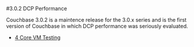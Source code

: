 #3.0.2 DCP Performance

Couchbase 3.0.2 is a maintence release for the 3.0.x series and is the first version of Couchbase in which DCP performance was seriously evaluated.

* [4 Core VM Testing](4-core-vm/overview.md)
